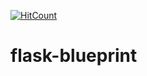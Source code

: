 [![HitCount](http://hits.dwyl.io/teamtact/https://github.com/teamtact/flask-blueprint.svg)](http://hits.dwyl.io/teamtact/https://github.com/teamtact/flask-blueprint)

# flask-blueprint
